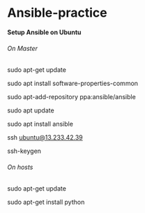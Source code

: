 # Ansible-practice

**Setup Ansible on Ubuntu**

###### On Master

sudo apt-get update

sudo apt install software-properties-common

sudo apt-add-repository ppa:ansible/ansible

sudo apt update

sudo apt install ansible

ssh ubuntu@13.233.42.39

ssh-keygen


###### On hosts

sudo apt-get update

sudo apt-get install python
